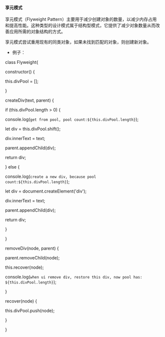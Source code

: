   

#### 享元模式

  

享元模式（Flyweight Pattern）主要用于减少创建对象的数量，以减少内存占用和提高性能。这种类型的设计模式属于结构型模式，它提供了减少对象数量从而改善应用所需的对象结构的方式。

  

享元模式尝试重用现有的同类对象，如果未找到匹配的对象，则创建新对象。

  

* 例子：

  

class Flyweight{

constructor() {

this.divPool = [];

}

createDiv(text, parent) {

if (this.divPool.length > 0) {

console.log(`get from pool, pool count:${this.divPool.length}`);

let div = this.divPool.shift();

div.innerText = text;

parent.appendChild(div);

return div;

} else {

console.log(`create a new div, because pool count:${this.divPool.length}`);

let div = document.createElement('div');

div.innerText = text;

parent.appendChild(div);

return div;

}

}

  

removeDiv(node, parent) {

parent.removeChild(node);

this.recover(node);

console.log(`when ui remove div, restore this div, now pool has: ${this.divPool.length}`);

}

  

recover(node) {

this.divPool.push(node);

}

}
<!--stackedit_data:
eyJoaXN0b3J5IjpbMjAyMDU0ODkzOV19
-->